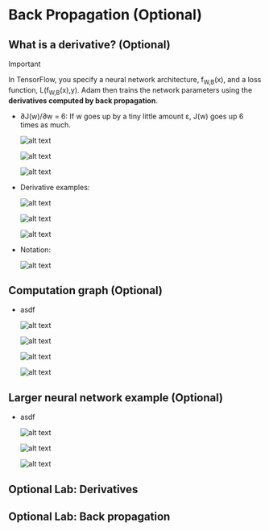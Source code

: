 # Back Propagation (Optional)

## What is a derivative? (Optional)

> [!IMPORTANT]
>
> In TensorFlow, you specify a neural network architecture, f<sub>W,B</sub>(x), and a loss function, L(f<sub>W,B</sub>(x),y). Adam then trains the network parameters using the **derivatives computed by back propagation**.

- ∂J(w)/∂w = 6: If w goes up by a tiny little amount ε, J(w) goes up 6 times as much.

  ![alt text](resources/notes/01.png)

  ![alt text](resources/notes/02.png)

  ![alt text](resources/notes/03.png)

- Derivative examples:

  ![alt text](resources/notes/04.png)

  ![alt text](resources/notes/05.png)

  ![alt text](resources/notes/06.png)

- Notation:

  ![alt text](resources/notes/07.png)

## Computation graph (Optional)

- asdf

  ![alt text](resources/notes/08.png)

  ![alt text](resources/notes/09.png)

  ![alt text](resources/notes/10.png)

  ![alt text](resources/notes/11.png)

## Larger neural network example (Optional)

- asdf

  ![alt text](resources/notes/12.png)

  ![alt text](resources/notes/13.png)

  ![alt text](resources/notes/14.png)

## Optional Lab: Derivatives

## Optional Lab: Back propagation
